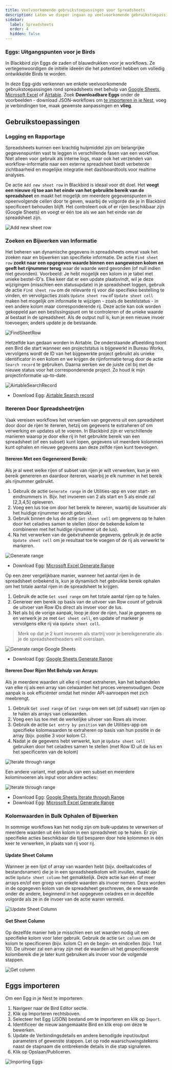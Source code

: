 ```yaml
---
title: Veelvoorkomende gebruikstoepassingen voor Spreadsheets
description: Laten we dieper ingaan op veelvoorkomende gebruikstoepassingen rond spreadsheets
sidebar:
  label: Spreadsheets
  order: 4
  hidden: false
---
```


### Eggs: Uitgangspunten voor je Birds

In Blackbird zijn Eggs de zaden of blauwdrukken voor je workflows. Ze vertegenwoordigen de initiële ideeën die het potentieel hebben om volledig ontwikkelde Birds te worden.

In deze Egg-gids verkennen we enkele veelvoorkomende gebruikstoepassingen rond spreadsheets met behulp van [Google Sheets](https://docs.blackbird.io/apps/google-sheets/), [Microsoft Excel](https://docs.blackbird.io/apps/microsoft-excel/) of [Airtable](https://docs.blackbird.io/apps/airtable/). Zoek **Downloadbare Eggs** onder de voorbeelden - download JSON-workflows om [te importeren in je Nest](https://docs.blackbird.io/eggs/spreadsheets/#importing-eggs), voeg je verbindingen toe, maak gewenste aanpassingen en **vlieg**.

## Gebruikstoepassingen

### Logging en Rapportage

Spreadsheets kunnen een krachtig hulpmiddel zijn om belangrijke gegevenspunten vast te leggen in verschillende fasen van een workflow. Niet alleen voor gebruik als interne logs, maar ook het verzenden van workflow-informatie naar een externe spreadsheet biedt verbeterde zichtbaarheid en mogelijke integratie met dashboardtools voor realtime analyses.

De actie `Add new sheet row` in Blackbird is ideaal voor dit doel. Het **voegt een nieuwe rij toe aan het einde van het gebruikte bereik van de spreadsheet** en maakt het mogelijk om meerdere gegevenspunten in opeenvolgende cellen door te geven, waarbij de volgorde die je in Blackbird specificeert behouden blijft. Het controleert ook of er rijen beschikbaar zijn (Google Sheets) en voegt er één toe als we aan het einde van de spreadsheet zijn.

![Add new sheet row](~/assets/docs/eggs/AddNewSheetRow.png)

### Zoeken en Bijwerken van Informatie

Het beheren van dynamische gegevens in spreadsheets omvat vaak het zoeken naar en bijwerken van specifieke informatie. De actie `Find sheet row` **zoekt naar een opgegeven waarde binnen een aangewezen kolom en geeft het rijnummer terug** waar de waarde werd gevonden (of null indien niet gevonden).
Voorbeeld: Je hebt mogelijk een kolom in je tabel met unieke bestel-ID's. Elke keer dat er een update plaatsvindt, wil je deze wijzigingen (misschien een statusupdate) in je spreadsheet loggen, gebruik de actie `Find sheet row` om de relevante rij voor die specifieke bestelling te vinden, en vervolgacties zoals `Update sheet row` of `Update sheet cell` maken het mogelijk om informatie te wijzigen - zoals de bestelstatus - in een andere kolom maar corresponderende rij.
Deze actie kan ook worden gekoppeld aan een beslissingspunt om te controleren of de unieke waarde al bestaat in de spreadsheet. Als de output null is, kun je een nieuwe invoer toevoegen; anders update je de bestaande.

![FindSheetRow](~/assets/docs/eggs/FindSheetRow.png)

Hetzelfde kan gedaan worden in Airtable. De onderstaande afbeelding toont een Bird die start wanneer een projectstatus is bijgewerkt in Bureau Works, vervolgens wordt de ID van het bijgewerkte project gebruikt als unieke identificator in een kolom en we krijgen de rijinformatie terug door de actie `Search record` te gebruiken. Daarna werken we de juiste cel bij met de nieuwe status voor het corresponderende project. Zo houd ik mijn projectinformatie up-to-date.

![AirtableSearchRecord](~/assets/docs/eggs/AirtableSearchRecord.png)

- Download Egg: <a href="https://docs.blackbird.io/downloads/Bureau_Works_to_Airtable.json" download>Airtable Search record</a>

### Itereren Door Spreadsheetrijen

Vaak vereisen workflows het verwerken van gegevens uit een spreadsheet door door de rijen te itereren, hetzij om gegevens te extraheren of om verwerking en updates uit te voeren. In Blackbird zijn er verschillende manieren waarop je door elke rij in het gebruikte bereik van een spreadsheet (of een subset) kunt lopen, gegevens uit meerdere kolommen kunt ophalen en nieuwe gegevens aan deze zelfde rijen kunt toevoegen.

#### Itereren Met een Gegenereerd Bereik:
Als je al weet welke rijen of subset van rijen je wilt verwerken, kun je een bereik genereren en daardoor itereren, waarbij je elk nummer in het bereik als rijnummer gebruikt.
1. Gebruik de actie `Generate range` in de Utilities-app en voer start- en eindnummers in. Bijv. het invoeren van 2 als start en 5 als einde zal [2,3,4,5] opleveren.
2. Voeg een lus toe om door het bereik te itereren, waarbij de lusuitvoer als het huidige rijnummer wordt gebruikt.
3. Gebruik binnen de lus de actie `Get sheet cell` om gegevens op te halen door het celadres samen te stellen (door de bekende kolom te combineren met het huidige rijnummer uit de lus).
4. Na het verwerken van de geëxtraheerde gegevens, gebruik je de actie `Update sheet cell` om je resultaat toe te voegen of de rij als verwerkt te markeren.

![Generate range](~/assets/docs/eggs/GenerateRange.png)

- Download Egg: <a href="https://docs.blackbird.io/downloads/excel_generate_range.json" download>Microsoft Excel Generate Range</a>

Op een zeer vergelijkbare manier, wanneer het aantal rijen in de spreadsheet onbekend is, kun je dynamisch het gebruikte bereik ophalen om het totale aantal rijen in de spreadsheet te krijgen.

1. Gebruik de actie `Get used range` om het totale aantal rijen op te halen.
2. Genereer een bereik op basis van de uitvoer van Row count of gebruik de uitvoer van Row IDs direct als invoer voor de lus.
3. Net als bij de vorige aanpak, loop je door de rijen, haal je gegevens op en verwerk je ze met `Get sheet cell`, en update of markeer je vervolgens elke rij via `Update sheet cell`.

> Merk op dat je 2 kunt invoeren als startrij voor je bereikgeneratie als je de spreadsheetheaders wilt overslaan.

![Generate range Google Sheets](~/assets/docs/eggs/GenerateRange2.png)

- Download Egg: <a href="https://docs.blackbird.io/downloads/google_sheets_generate_range.json" download>Google Sheets Generate Range</a>

#### Itereren Door Rijen Met Behulp van Arrays:
Als je meerdere waarden uit elke rij moet extraheren, kan het behandelen van elke rij als een array van celwaarden het proces vereenvoudigen. Deze aanpak is ook efficiënter omdat het minder API-aanroepen met zich meebrengt.

1. Gebruik `Get used range` of `Get range` om een set (of subset) van rijen op te halen als arrays van celwaarden.
2. Voeg een lus toe met de werkelijke uitvoer van Rows als invoer.
3. Gebruik de actie `Get entry by position` van de Utilities-app om specifieke kolomwaarden te extraheren op basis van hun positie in de array (bijv. positie 3 voor kolom C).
4. Nadat je de gegevens hebt verwerkt, kun je `Update sheet cell` gebruiken door het celadres samen te stellen (met Row ID uit de lus en het specificeren van de kolom)

![Iterate through range](~/assets/docs/eggs/IterateThroughRangeSheets.png)

Een andere variant, met gebruik van een subset en meerdere kolominvoeren als input voor andere acties:

![Iterate through range](~/assets/docs/eggs/IterateThroughRangeExcel.png)

- Download Egg: <a href="https://docs.blackbird.io/downloads/google_sheets_iterate_through_range.json" download>Google Sheets Iterate through Range</a>
- Download Egg: <a href="https://docs.blackbird.io/downloads/microsoft_excel_iterate_through_range.json.json" download>Microsoft Excel Generate Range</a>

### Kolomwaarden in Bulk Ophalen of Bijwerken
In sommige workflows kan het nodig zijn om bulk-updates te verwerken of meerdere waarden uit één kolom in een spreadsheet op te halen. Er zijn specifieke acties beschikbaar die tijd besparen door hele kolommen in één keer te verwerken, in plaats van rij voor rij.

#### Update Sheet Column
Wanneer je een lijst of array van waarden hebt (bijv. doeltaalcodes of bestandsnamen) die je in een spreadsheetkolom wilt invullen, maakt de actie `Update sheet column` het gemakkelijk. Deze actie kan één of meer arrays en/of een groep van enkele waarden als invoer nemen. Deze worden in de opgegeven kolom van de spreadsheet geschreven, de ene waarde onder de andere, beginnend in het opgegeven celadres en in dezelfde volgorde als ze in de invoer van de actie waren vermeld.

![Update Sheet Column](~/assets/docs/eggs/Update-sheet-column.png)

#### Get Sheet Column

Op dezelfde manier heb je misschien een set waarden nodig uit een specifieke kolom voor later gebruik. Gebruik de actie `Get column` om de kolom te specificeren (bijv. kolom C) en de begin- en eindcellen (bijv. 1 tot 10). De uitvoer zal een array zijn met de waarden uit het gespecificeerde kolombereik die je later kunt gebruiken als invoer voor de volgende stappen.

![Get column](~/assets/docs/eggs/GetColumn.png)

## Eggs importeren

Om een Egg in je Nest te importeren:

1. Navigeer naar de Bird Editor sectie.
2. Klik op Importeren rechtsboven.
3. Selecteer het Egg (JSON) bestand om te importeren en klik op `Import`.
4. Identificeer de nieuw aangemaakte Bird en klik erop om deze te bewerken.
5. Update de Verbindingsdetails en andere benodigde input/output parameters of gewenste stappen. Let op rode waarschuwingstekens naast de stapnaam die ontbrekende details in die stap signaleren.
6. Klik op Opslaan/Publiceren.

![Importing Eggs](~/assets/docs/eggs/ImportEggs.gif)